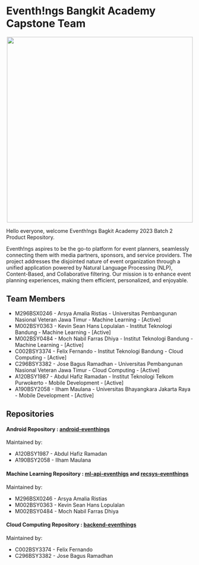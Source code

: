 # Eventh!ngs Bangkit Academy Capstone Team

<p align="center">
   <img src="https://github.com/Eventhings/backend-eventhings/assets/28957554/583ae431-25da-4796-8689-7fb1aba2a11d" width="500px"/>
</p>

Hello everyone, welcome Eventh!ngs Bagkit Academy 2023 Batch 2 Product Repository.

Eventh!ngs aspires to be the go-to platform for event planners, seamlessly connecting them with media partners, sponsors, and service providers. The project addresses the disjointed nature of event organization through a unified application powered by Natural Language Processing (NLP), Content-Based, and Collaborative filtering. Our mission is to enhance event planning experiences, making them efficient, personalized, and enjoyable.

## Team Members
- M296BSX0246 - Arsya Amalia Ristias - Universitas Pembangunan Nasional Veteran Jawa Timur - Machine Learning - [Active]
- M002BSY0363 - Kevin Sean Hans Lopulalan - Institut Teknologi Bandung - Machine Learning - [Active]
- M002BSY0484 - Moch Nabil Farras Dhiya - Institut Teknologi Bandung - Machine Learning - [Active]
- C002BSY3374 - Felix Fernando - Institut Teknologi Bandung - Cloud Computing - [Active]
- C296BSY3382 - Jose Bagus Ramadhan - Universitas Pembangunan Nasional Veteran Jawa Timur - Cloud Computing - [Active]
- A120BSY1987 - Abdul Hafiz Ramadan - Institut Teknologi Telkom Purwokerto - Mobile Development - [Active]
- A190BSY2058 - Ilham Maulana - Universitas Bhayangkara Jakarta Raya - Mobile Development - [Active]

## Repositories
#### Android Repository : [android-eventhings](https://github.com/Eventhings/android-eventhings)
Maintained by:
   - A120BSY1987 - Abdul Hafiz Ramadan
   - A190BSY2058 - Ilham Maulana
#### Machine Learning Repository : [ml-api-eventhigs](https://github.com/Eventhings/ml-api-eventhings) and [recsys-eventhings](https://github.com/Eventhings/recsys-eventhings)
Maintained by:
   - M296BSX0246 - Arsya Amalia Ristias
   - M002BSY0363 - Kevin Sean Hans Lopulalan
   - M002BSY0484 - Moch Nabil Farras Dhiya
#### Cloud Computing Repository : [backend-eventhings](https://github.com/Eventhings/backend-eventhings)
Maintained by:
   - C002BSY3374 - Felix Fernando
   - C296BSY3382 - Jose Bagus Ramadhan
